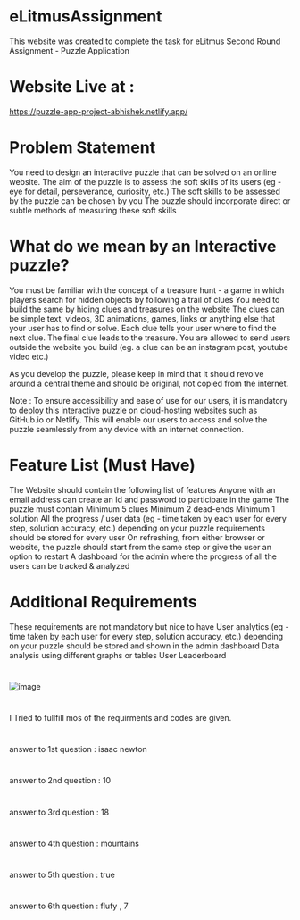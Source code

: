 # eLitmusAssignment
This website was created to complete the task for eLitmus Second Round
Assignment - Puzzle Application
# Website Live at :
https://puzzle-app-project-abhishek.netlify.app/
# Problem Statement

You need to design an interactive puzzle that can be solved on an online website.
The aim of the puzzle is to assess the soft skills of its users (eg - eye for detail, perseverance, curiosity, etc.)
The soft skills to be assessed by the puzzle can be chosen by you
The puzzle should incorporate direct or subtle methods of measuring these soft skills

# What do we mean by an Interactive puzzle?
You must be familiar with the concept of a treasure hunt - a game in which players search for hidden objects by following a trail of clues
You need to build the same by hiding clues and treasures on the website
The clues can be simple text, videos, 3D animations, games, links or anything else that your user has to find or solve. Each clue tells your user where to find the next clue. The final clue leads to the treasure.
You are allowed to send users outside the website you build (eg. a clue can be an instagram post, youtube video etc.)

As you develop the puzzle, please keep in mind that it should revolve around a central theme and should be original, not copied from the internet.

Note : To ensure accessibility and ease of use for our users, it is mandatory to deploy this interactive puzzle on cloud-hosting websites such as GitHub.io or Netlify. This will enable our users to access and solve the puzzle seamlessly from any device with an internet connection.

# Feature List (Must Have)
 
The Website should contain the following list of features
Anyone with an email address can create an Id and password to participate in the game
The puzzle must contain
Minimum 5 clues
Minimum 2 dead-ends
Minimum 1 solution 
All the progress / user data (eg - time taken by each user for every step, solution accuracy, etc.) depending on your puzzle requirements should be stored for every user
On refreshing, from either browser or website, the puzzle should start from the same step or give the user an option to restart
A dashboard for the admin where the progress of all the users can be tracked & analyzed

# Additional Requirements
 
These requirements are not mandatory but nice to have
User analytics (eg - time taken by each user for every step, solution accuracy, etc.) depending on your puzzle should be stored and shown in the admin dashboard
Data analysis using different graphs or tables
User Leaderboard
#
![image](https://user-images.githubusercontent.com/123349245/236934868-2d1acd79-cb9a-4e78-aca1-8b6fb3f02dd8.png)
#
I Tried to fullfill mos of the requirments and codes are given.
#
answer to 1st question : isaac newton
#
answer to 2nd question : 10
#
answer to 3rd question : 18
#
answer to 4th question : mountains
#
answer to 5th question : true
#
answer to 6th question : flufy , 7
